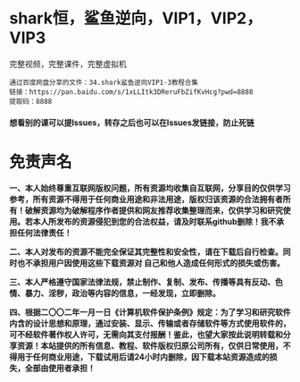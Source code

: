 # shark恒，鲨鱼逆向，VIP1，VIP2，VIP3

完整视频，完整课件，完整虚拟机

```
通过百度网盘分享的文件：34.shark鲨鱼逆向VIP1-3教程合集
链接：https://pan.baidu.com/s/1xLLItk3DReruFbZifKvHcg?pwd=8888 
提取码：8888 
```

#### **想看别的课可以提lssues，转存之后也可以在lssues发链接，防止死链**

# 免责声名

**一、本人始终尊重互联网版权问题，所有资源均收集自互联网，分享目的仅供学习参考，所有资源不得用于任何商业用途和非法用途，版权归该资源的合法拥有者所有！破解资源均为破解程序作者提供和网友推荐收集整理而来，仅供学习和研究使用。若本人所发布的资源侵犯到您的合法权益，请及时联系github删除！我不承担任何法律责任！**

**二、本人对发布的资源不能完全保证其完整性和安全性，请在下载后自行检查。同时也不承担用户因使用这些下载资源对 自己和他人造成任何形式的损失或伤害。** 

**三、本人严格遵守国家法律法规，禁止制作、复制、发布、传播等具有反动、色情、暴力、淫秽，政治等内容的信息，一经发现，立即删除。**

**四、根据二〇〇二年一月一日《计算机软件保护条例》规定：为了学习和研究软件内含的设计思想和原理，通过安装、显示、传输或者存储软件等方式使用软件的，可不经软件著作权人许可，无需向其支付报酬！鉴此，也望大家按此说明转载和分享资源！本站提供的所有信息、教程、软件版权归原公司所有，仅供日常使用，不得用于任何商业用途，下载试用后请24小时内删除，因下载本站资源造成的损失，全部由使用者承担！**

